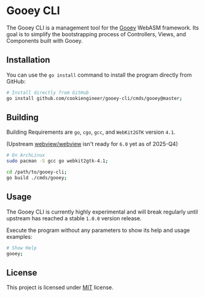 
# Gooey CLI

The Gooey CLI is a management tool for the [Gooey](https://github.com/cookiengineer/gooey) WebASM
framework. Its goal is to simplify the bootstrapping process of Controllers, Views, and Components
built with Gooey.


## Installation

You can use the `go install` command to install the program directly from GitHub:

```bash
# Install directly from GitHub
go install github.com/cookiengineer/gooey-cli/cmds/gooey@master;
```


## Building

Building Requirements are `go`, `cgo`, `gcc`, and `WebKit2GTK` version `4.1`.

(Upstream [webview/webview](https://github.com/webview/webview_go) isn't ready for `6.0` yet as of 2025-Q4)

```bash
# On ArchLinux
sudo pacman -S gcc go webkit2gtk-4.1;

cd /path/to/gooey-cli;
go build ./cmds/gooey;
```


## Usage

The Gooey CLI is currently highly experimental and will break regularly until upstream has reached
a stable `1.0.0` version release.

Execute the program without any parameters to show its help and usage examples:

```bash
# Show Help
gooey;
```


## License

This project is licensed under [MIT](./LICENSE.txt) license.
